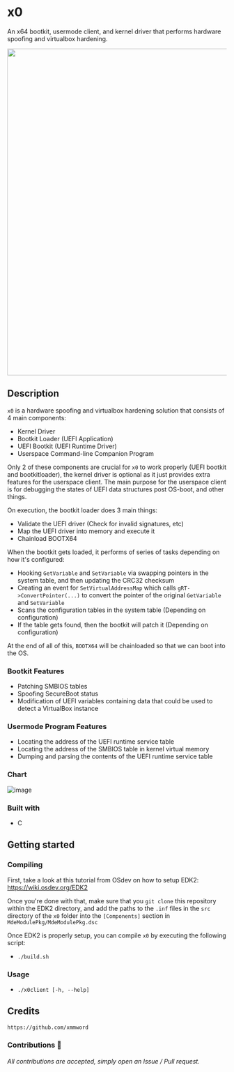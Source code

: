 # x0
An x64 bootkit, usermode client, and kernel driver that performs hardware spoofing and virtualbox hardening.

<div align="center">
    <img src=https://user-images.githubusercontent.com/105472509/207756908-b8fd715f-268a-4e44-8513-df881cc90d39.png width="750px"><br>
</div>

## Description
`x0` is a hardware spoofing and virtualbox hardening solution that consists of 4 main components:
- Kernel Driver
- Bootkit Loader (UEFI Application)
- UEFI Bootkit (UEFI Runtime Driver)
- Userspace Command-line Companion Program

Only 2 of these components are crucial for `x0` to work properly (UEFI bootkit and bootkitloader), the kernel driver is optional as it just provides extra features for the userspace client. The main purpose for the userspace client is for debugging the states of UEFI data structures post OS-boot, and other things.

On execution, the bootkit loader does 3 main things:
- Validate the UEFI driver (Check for invalid signatures, etc)
- Map the UEFI driver into memory and execute it
- Chainload BOOTX64

When the bootkit gets loaded, it performs of series of tasks depending on how it's configured:
- Hooking `GetVariable` and `SetVariable` via swapping pointers in the system table, and then updating the CRC32 checksum
- Creating an event for `SetVirtualAddressMap` which calls `gRT->ConvertPointer(...)` to convert the pointer of the original `GetVariable` and `SetVariable`
- Scans the configuration tables in the system table    (Depending on configuration)
- If the table gets found, then the bootkit will patch it (Depending on configuration)

At the end of all of this, `BOOTX64` will be chainloaded so that we can boot into the OS.

### Bootkit Features
- Patching SMBIOS tables
- Spoofing SecureBoot status
- Modification of UEFI variables containing data that could be used to detect a VirtualBox instance

### Usermode Program Features
- Locating the address of the UEFI runtime service table
- Locating the address of the SMBIOS table in kernel virtual memory
- Dumping and parsing the contents of the UEFI runtime service table

### Chart
![image](https://user-images.githubusercontent.com/105472509/205988550-80a6d34f-fdde-4a12-aa56-af762e9e353e.png)

### Built with
- C

## Getting started
### Compiling
First, take a look at this tutorial from OSdev on how to setup EDK2: https://wiki.osdev.org/EDK2

Once you're done with that, make sure that you `git clone` this repository within the EDK2 directory, and add
the paths to the `.inf` files in the `src` directory of the `x0` folder into the `[Components]` section in `MdeModulePkg/MdeModulePkg.dsc`

Once EDK2 is properly setup, you can compile `x0` by executing the following script:
- `./build.sh`

### Usage
- `./x0client [-h, --help]`

## Credits
```
https://github.com/xmmword
```
### Contributions 🎉
###### All contributions are accepted, simply open an Issue / Pull request.
